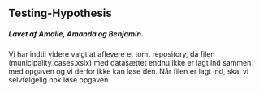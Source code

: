 ## Testing-Hypothesis

##### Lavet af Amalie, Amanda og Benjamin.

Vi har indtil videre valgt at aflevere et tomt repository, da filen (municipality_cases.xslx) med datasættet endnu ikke er lagt ind sammen med opgaven og vi derfor ikke kan løse den. Når filen er lagt ind, skal vi selvfølgelig nok løse opgaven. 

